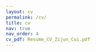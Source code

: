 ```yaml
---
layout: cv
permalink: /cv/
title: cv
nav: true
nav_order: 4
cv_pdf: Resume_CV_Zijun_Cui.pdf
---
```

